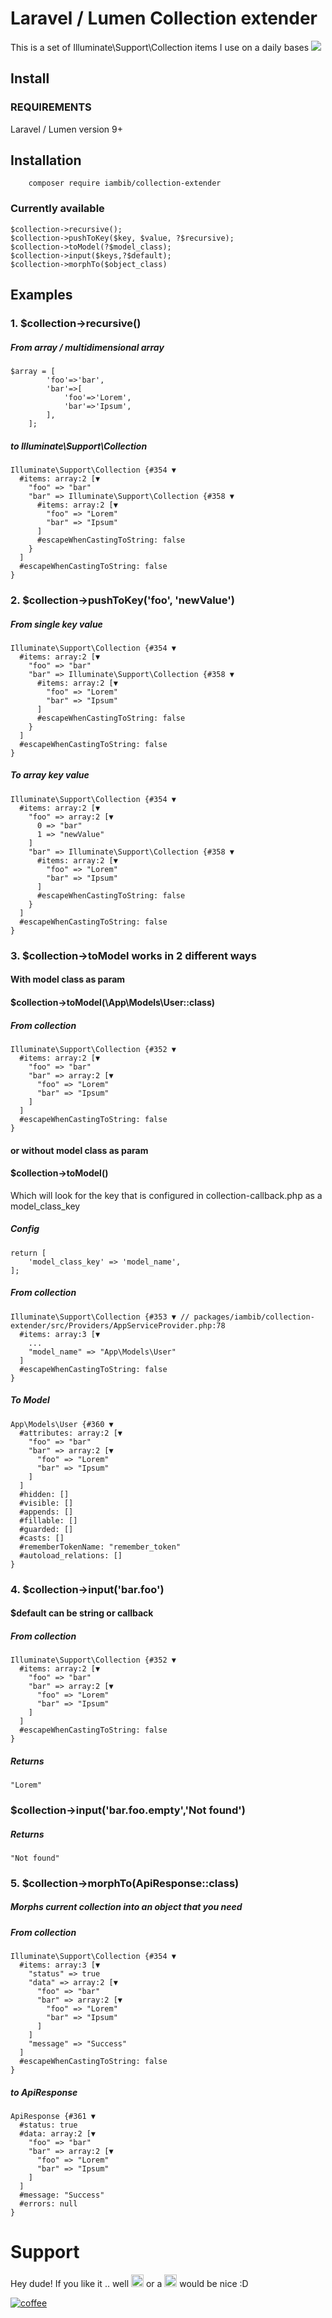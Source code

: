 
# Laravel / Lumen Collection extender

This is a set of Illuminate\Support\Collection items I use on a daily bases
[![](https://img.shields.io/github/release/i/collection-extender.svg?style=flat-square)](https://github.com/iambib/collection-extender/releases/latest)


## Install

### REQUIREMENTS
Laravel / Lumen version 9+
## Installation
```shell
    composer require iambib/collection-extender
```
### Currently available
```
$collection->recursive();
$collection->pushToKey($key, $value, ?$recursive);
$collection->toModel(?$model_class);
$collection->input($keys,?$default);
$collection->morphTo($object_class)
```


## Examples
### 1. $collection->recursive()
##### From array / multidimensional array
```
$array = [
        'foo'=>'bar',
        'bar'=>[
            'foo'=>'Lorem',
            'bar'=>'Ipsum',
        ],
    ];
```
##### to Illuminate\Support\Collection
```
Illuminate\Support\Collection {#354 ▼
  #items: array:2 [▼
    "foo" => "bar"
    "bar" => Illuminate\Support\Collection {#358 ▼
      #items: array:2 [▼
        "foo" => "Lorem"
        "bar" => "Ipsum"
      ]
      #escapeWhenCastingToString: false
    }
  ]
  #escapeWhenCastingToString: false
}
```

### 2. $collection->pushToKey('foo', 'newValue')
##### From single key value
```
Illuminate\Support\Collection {#354 ▼
  #items: array:2 [▼
    "foo" => "bar"
    "bar" => Illuminate\Support\Collection {#358 ▼
      #items: array:2 [▼
        "foo" => "Lorem"
        "bar" => "Ipsum"
      ]
      #escapeWhenCastingToString: false
    }
  ]
  #escapeWhenCastingToString: false
}
```
##### To array key value
```
Illuminate\Support\Collection {#354 ▼
  #items: array:2 [▼
    "foo" => array:2 [▼
      0 => "bar"
      1 => "newValue"
    ]
    "bar" => Illuminate\Support\Collection {#358 ▼
      #items: array:2 [▼
        "foo" => "Lorem"
        "bar" => "Ipsum"
      ]
      #escapeWhenCastingToString: false
    }
  ]
  #escapeWhenCastingToString: false
}
```
### 3. $collection->toModel works in 2 different ways
#### With model class as param
#### $collection->toModel(\App\Models\User::class)
##### From collection
```
Illuminate\Support\Collection {#352 ▼
  #items: array:2 [▼
    "foo" => "bar"
    "bar" => array:2 [▼
      "foo" => "Lorem"
      "bar" => "Ipsum"
    ]
  ]
  #escapeWhenCastingToString: false
}
```

#### or without model class as param
#### $collection->toModel()
Which will look for the key that is configured in collection-callback.php as a model_class_key
##### Config
```
return [
    'model_class_key' => 'model_name',
];

```
##### From collection
```
Illuminate\Support\Collection {#353 ▼ // packages/iambib/collection-extender/src/Providers/AppServiceProvider.php:78
  #items: array:3 [▼
    ...
    "model_name" => "App\Models\User"
  ]
  #escapeWhenCastingToString: false
}
```
##### To Model
```
App\Models\User {#360 ▼
  #attributes: array:2 [▼
    "foo" => "bar"
    "bar" => array:2 [▼
      "foo" => "Lorem"
      "bar" => "Ipsum"
    ]
  ]
  #hidden: []
  #visible: []
  #appends: []
  #fillable: []
  #guarded: []
  #casts: []
  #rememberTokenName: "remember_token"
  #autoload_relations: []
}
```
### 4. $collection->input('bar.foo')
#### $default can be string or callback
##### From collection
```
Illuminate\Support\Collection {#352 ▼
  #items: array:2 [▼
    "foo" => "bar"
    "bar" => array:2 [▼
      "foo" => "Lorem"
      "bar" => "Ipsum"
    ]
  ]
  #escapeWhenCastingToString: false
}
```
##### Returns
```
"Lorem"
```
### $collection->input('bar.foo.empty','Not found')
##### Returns
```
"Not found"
```
### 5. $collection->morphTo(ApiResponse::class)
##### Morphs current collection into an object that you need
##### From collection
```
Illuminate\Support\Collection {#354 ▼
  #items: array:3 [▼
    "status" => true
    "data" => array:2 [▼
      "foo" => "bar"
      "bar" => array:2 [▼
        "foo" => "Lorem"
        "bar" => "Ipsum"
      ]
    ]
    "message" => "Success"
  ]
  #escapeWhenCastingToString: false
}
```
##### to ApiResponse
```
ApiResponse {#361 ▼
  #status: true
  #data: array:2 [▼
    "foo" => "bar"
    "bar" => array:2 [▼
      "foo" => "Lorem"
      "bar" => "Ipsum"
    ]
  ]
  #message: "Success"
  #errors: null
}
```






# Support
Hey dude! If you like it .. well <g-emoji class="g-emoji" alias="beers" fallback-src="https://github.githubassets.com/images/icons/emoji/unicode/1f37b.png"><img class="emoji" alt="beers" height="20" width="20" src="https://github.githubassets.com/images/icons/emoji/unicode/1f37b.png"></g-emoji> or a <g-emoji class="g-emoji" alias="coffee" fallback-src="https://github.githubassets.com/images/icons/emoji/unicode/2615.png"><img class="emoji" alt="coffee" height="20" width="20" src="https://github.githubassets.com/images/icons/emoji/unicode/2615.png"></g-emoji> would be nice :D<br />

<a href="https://www.buymeacoffee.com/fhc0C7A" target="_blank" rel="nofollow"><img src="https://www.buymeacoffee.com/assets/img/custom_images/black_img.png" alt="coffee" data-canonical-src="https://www.buymeacoffee.com/assets/img/custom_images/black_img.png" style="max-width: 100%;"></a>